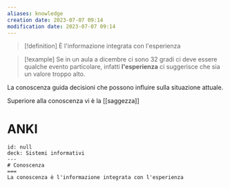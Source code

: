 ```yaml
---
aliases: knowledge
creation date: 2023-07-07 09:14
modification date: 2023-07-07 09:14
---
```

>[!definition]
>È l'informazione integrata con l'esperienza


>[!example]
>Se in un aula a dicembre ci sono 32 gradi ci deve essere qualche evento particolare, infatti **l'esperienza** ci suggerisce che sia un valore troppo alto.


La conoscenza guida decisioni che possono influire sulla situazione attuale.

Superiore alla conoscenza vi è la [[saggezza]]

# ANKI

```anki
id: null
deck: Sistemi informativi
---
# Conoscenza
===
La conoscenza è l'informazione integrata con l'esperienza
```
